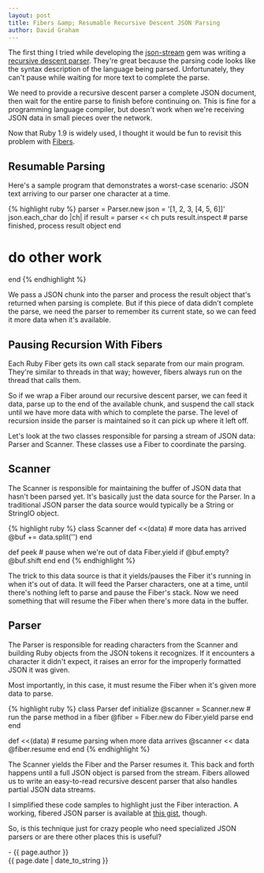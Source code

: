 ```yaml
---
layout: post
title: Fibers &amp; Resumable Recursive Descent JSON Parsing
author: David Graham
---
```

The first thing I tried while developing the [json-stream](http://www.lousymedia.com/json-stream/) gem was writing a [recursive descent parser](http://en.wikipedia.org/wiki/Recursive_descent_parser). They're great because the parsing code looks like the syntax description of the language being parsed. Unfortunately, they can't pause while waiting for more text to complete the parse.

We need to provide a recursive descent parser a complete JSON document, then wait for the entire parse to finish before continuing on. This is fine for a programming language compiler, but doesn't work when we're receiving JSON data in small pieces over the network.

Now that Ruby 1.9 is widely used, I thought it would be fun to revisit this problem with [Fibers](http://www.rubyinside.com/ruby-fibers-8-useful-reads-on-rubys-new-concurrency-feature-1769.html).

## Resumable Parsing

Here's a sample program that demonstrates a worst-case scenario: JSON text arriving to our parser one character at a time.

{% highlight ruby %}
parser = Parser.new
json = '[1, 2, 3, [4, 5, 6]]'
json.each_char do |ch|
  if result = parser << ch
    puts result.inspect
    # parse finished, process result object
  end
  # do other work
end
{% endhighlight %}

We pass a JSON chunk into the parser and process the result object that's returned when parsing is complete.  But if this piece of data didn't complete the parse, we need the parser to remember its current state, so we can feed it more data when it's available.

## Pausing Recursion With Fibers

Each Ruby Fiber gets its own call stack separate from our main program.  They're similar to threads in that way; however, fibers always run on the thread that calls them.

So if we wrap a Fiber around our recursive descent parser, we can feed it data, parse up to the end of the available chunk, and suspend the call stack until we have more data with which to complete the parse. The level of recursion inside the parser is maintained so it can pick up where it left off.

Let's look at the two classes responsible for parsing a stream of JSON data: Parser and Scanner. These classes use a Fiber to coordinate the parsing.

## Scanner

The Scanner is responsible for maintaining the buffer of JSON data that hasn't been parsed yet.  It's basically just the data source for the Parser.  In a traditional JSON parser the data source would typically be a String or StringIO object.

{% highlight ruby %}
class Scanner
  def <<(data)
    # more data has arrived
    @buf += data.split('')
  end

  def peek
    # pause when we're out of data
    Fiber.yield if @buf.empty?
    @buf.shift
  end
end
{% endhighlight %}

The trick to this data source is that it yields/pauses the Fiber it's running in when it's out of data.  It will feed the Parser characters, one at a time, until there's nothing left to parse and pause the Fiber's stack.  Now we need something that will resume the Fiber when there's more data in the buffer.

## Parser

The Parser is responsible for reading characters from the Scanner and building Ruby objects from the JSON tokens it recognizes.  If it encounters a character it didn't expect, it raises an error for the improperly formatted JSON it was given.

Most importantly, in this case, it must resume the Fiber when it's given more data to parse.

{% highlight ruby %}
class Parser
  def initialize
    @scanner = Scanner.new
    # run the parse method in a fiber
    @fiber = Fiber.new do
      Fiber.yield parse
    end
  end

  def <<(data)
    # resume parsing when more data arrives
    @scanner << data
    @fiber.resume
  end
end
{% endhighlight %}

The Scanner yields the Fiber and the Parser resumes it. This back and forth happens until a full JSON object is parsed from the stream. Fibers allowed us to write an easy-to-read recursive descent parser that also handles partial JSON data streams.

I simplified these code samples to highlight just the Fiber interaction.  A working, fibered JSON parser is available at [this gist](https://gist.github.com/2210713), though.

So, is this technique just for crazy people who need specialized JSON parsers or are there other places this is useful?

\- {{ page.author }}
<br/>{{ page.date | date_to_string }}
